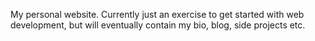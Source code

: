 My personal website. Currently just an exercise to get started with web development, but will eventually contain my bio, blog, side projects etc.
